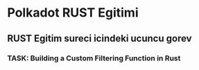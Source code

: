 # Polkadot RUST Egitimi

## RUST Egitim sureci icindeki ucuncu gorev

### TASK: Building a Custom Filtering Function in Rust
